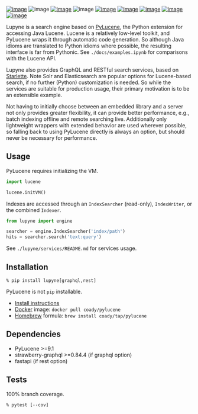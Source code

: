 [![image](https://img.shields.io/pypi/v/lupyne.svg)](https://pypi.org/project/lupyne/)
![image](https://img.shields.io/pypi/pyversions/lupyne.svg)
[![image](https://pepy.tech/badge/lupyne)](https://pepy.tech/project/lupyne)
![image](https://img.shields.io/pypi/status/lupyne.svg)
[![image](https://github.com/coady/lupyne/workflows/build/badge.svg)](https://github.com/coady/lupyne/actions)
[![image](https://codecov.io/gh/coady/lupyne/branch/main/graph/badge.svg)](https://codecov.io/gh/coady/lupyne/)
[![image](https://github.com/coady/lupyne/workflows/codeql/badge.svg)](https://github.com/coady/lupyne/security/code-scanning)
[![image](https://img.shields.io/badge/code%20style-black-000000.svg)](https://pypi.org/project/black/)
[![image](https://mypy-lang.org/static/mypy_badge.svg)](https://mypy-lang.org/)

Lupyne is a search engine based on [PyLucene](https://lucene.apache.org/pylucene/), the Python extension for accessing Java Lucene. Lucene is a relatively low-level toolkit, and PyLucene wraps it through automatic code generation. So although Java idioms are translated to Python idioms where possible, the resulting interface is far from Pythonic. See `./docs/examples.ipynb` for comparisons with the Lucene API.

Lupyne also provides GraphQL and RESTful search services, based on [Starlette](https://www.starlette.io). Note Solr and Elasticsearch are popular options for Lucene-based search, if no further (Python) customization is needed. So while the services are suitable for production usage, their primary motivation is to be an extensible example.

Not having to initially choose between an embedded library and a server not only provides greater flexibility, it can provide better performance, e.g., batch indexing offline and remote searching live. Additionally only lightweight wrappers with extended behavior are used wherever possible, so falling back to using PyLucene directly is always an option, but should never be necessary for performance.

## Usage
PyLucene requires initializing the VM.

```python
import lucene

lucene.initVM()
```

Indexes are accessed through an `IndexSearcher` (read-only), `IndexWriter`, or the combined `Indexer`.

```python
from lupyne import engine

searcher = engine.IndexSearcher('index/path')
hits = searcher.search('text:query')
```

See `./lupyne/services/README.md` for services usage.

## Installation
```console
% pip install lupyne[graphql,rest]
```

PyLucene is not `pip` installable.
* [Install instructions](https://lucene.apache.org/pylucene/install.html)
* [Docker](https://hub.docker.com) image: `docker pull coady/pylucene`
* [Homebrew](https://brew.sh) formula: `brew install coady/tap/pylucene`

## Dependencies
* PyLucene >=9.1
* strawberry-graphql >=0.84.4 (if graphql option)
* fastapi (if rest option)

## Tests
100% branch coverage.

```console
% pytest [--cov]
```
